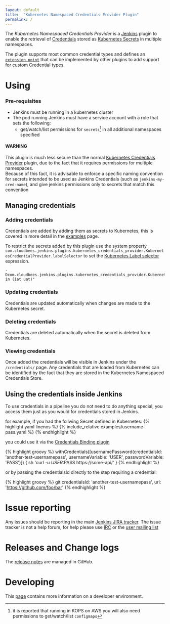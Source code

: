 ```yaml
---
layout: default
title:  "Kubernetes Namespaced Credentials Provider Plugin"
permalink: /
---
```


The *Kubernetes Namespaced Credentials Provider* is a [Jenkins](https://jenkins.io) plugin to enable the retrieval of [Credentials](https://plugins.jenkins.io/credentials) stored as [Kubernetes Secrets](https://kubernetes.io/docs/concepts/configuration/secret/) in multiple namespaces.

The plugin supports most common credential types and defines an [`extension point`](https://jenkins.io/doc/developer/extensions/kubernetes-credentials-provider/) that can be implemented by other plugins to add support for custom Credential types. 

# Using

### Pre-requisites

- Jenkins must be running in a kubernetes cluster
- The pod running Jenkins must have a service account with a role that sets the following:
  - get/watch/list permissions for `secrets`[^AWS] in all additional namespaces specified

[^AWS]: it is reported that running in KOPS on AWS you will also need permissions to get/watch/list `configmaps`

#### WARNING
This plugin is much less secure than the normal [Kubernetes Credentials Provider](https://plugins.jenkins.io/kubernetes-credentials-provider) plugin, due to the fact that it requires permissions for multiple namespaces.
<br/>
Because of this fact, it is advisable to enforce a specific naming convention for secrets intended to be used as Jenkins Credentials (such as `jenkins-my-cred-name`), and give jenkins permissions only to secrets that match this convention

## Managing credentials

### Adding credentials

Credentials are added by adding them as secrets to Kubernetes, this is covered in more detail in the [examples](./examples) page.

To restrict the secrets added by this plugin use the system property `com.cloudbees.jenkins.plugins.kubernetes_credentials_provider.KubernetesCredentialProvider.labelSelector`
to set the [Kubernetes Label selector](https://kubernetes.io/docs/concepts/overview/working-with-objects/labels/#label-selectors) expression.

```
-Dcom.cloudbees.jenkins.plugins.kubernetes_credentials_provider.KubernetesCredentialProvider.labelSelector="env in (iat uat)"
```

### Updating credentials

Credentials are updated automatically when changes are made to the Kubernetes secret.

### Deleting credentials

Credentials are deleted automatically when the secret is deleted from Kubernetes. 

### Viewing credentials

Once added the credentials will be visible in Jenkins under the `/credentials/` page.
Any credentials that are loaded from Kubernetes can be identified by the fact that they are stored in the Kubernetes Namespaced Credentials Store.

## Using the credentials inside Jenkins

To use credentials in a pipeline you do not need to do anything special, you access them just as you would for credentials stored in Jenkins. 

for example, if you had the follwing Secret defined in Kubernetes:
{% highlight yaml linenos %}
{% include_relative examples/username-pass.yaml %}
{% endhighlight %}

you could use it via the [Credentials Binding plugin](https://plugins.jenkins.io/credentials-binding) 

{% highlight groovy %}
withCredentials([usernamePassword(credentialsId: 'another-test-usernamepass',
                                  usernameVariable: 'USER', 
                                  passwordVariable: 'PASS')]) {
  sh 'curl -u $USER:$PASS https://some-api/'
}
{% endhighlight %}

or by passing the credentialsId directly to the step requiring a credential:

{% highlight groovy %}
git credentialsId: 'another-test-usernamepass', url: 'https://github.com/foo/bar'
{% endhighlight %}

# Issue reporting

Any issues should be reporting in the main [Jenkins JIRA tracker](https://issues.jenkins-ci.org).
The issue tracker is not a help forum, for help please use [IRC](https://jenkins.io/chat/) or the [user mailing list](https://groups.google.com/forum/#!forum/jenkinsci-users) 

# Releases and Change logs

The [release notes](https://github.com/dynadude/kubernetes-namespaced-credentials-provider-plugin/releases) are managed in GitHub.

# Developing

This [page](./dev/) contains more information on a developer environment.
